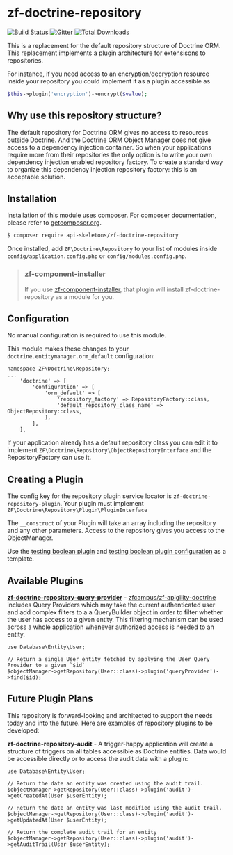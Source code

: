 zf-doctrine-repository
======================

[![Build Status](https://travis-ci.org/API-Skeletons/zf-doctrine-repository.svg?branch=master)](https://travis-ci.org/API-Skeletons/zf-doctrine-repository)
[![Gitter](https://badges.gitter.im/api-skeletons/open-source.svg)](https://gitter.im/api-skeletons/open-source)
[![Total Downloads](https://poser.pugx.org/api-skeletons/zf-doctrine-repository/downloads)](https://packagist.org/packages/api-skeletons/zf-doctrine-repository)

This is a replacement for the default repository structure of
Doctrine ORM.  This replacement implements a plugin architecture
for extensisons to repositories.

For instance, if you need access to an encryption/decryption resource
inside your repository you could implement it as a plugin accessible as

```php
$this->plugin('encryption')->encrypt($value);
```


Why use this repository structure?
----------------------------------

The default repository for Doctrine ORM gives no access to resources
outside Doctrine.  And the Doctrine ORM Object Manager does not give
access to a dependency injection container.  So when your applications
require more from their repositories the only option is to write your
own dependency injection enabled repository factory.  To create a standard
way to organize this dependency injection repository factory: this is
an acceptable solution.


Installation
------------

Installation of this module uses composer. For composer documentation, please refer to
[getcomposer.org](http://getcomposer.org/).

```bash
$ composer require api-skeletons/zf-doctrine-repository
```

Once installed, add `ZF\Doctrine\Repository` to your list of modules inside
`config/application.config.php` or `config/modules.config.php`.

> ### zf-component-installer
>
> If you use [zf-component-installer](https://github.com/zendframework/zf-component-installer),
> that plugin will install zf-doctrine-repository as a module for you.


Configuration
-------------

No manual configuration is required to use this module.

This module makes these changes to your
`doctrine.entitymanager.orm_default` configuration:

```
namespace ZF\Doctrine\Repository;
...
    'doctrine' => [
        'configuration' => [
            'orm_default' => [
                'repository_factory' => RepositoryFactory::class,
                'default_repository_class_name' => ObjectRepository::class,
            ],
        ],
    ],
```

If your application already has a default repository class you can edit it to implement
`ZF\Doctrine\Repository\ObjectRepositoryInterface` and the RepositoryFactory can use it.


Creating a Plugin
-----------------

The config key for the repository plugin service locator is `zf-doctrine-repository-plugin`.
Your plugin must implement `ZF\Doctrine\Repository\Plugin\PluginInterface`

The `__construct` of your Plugin will take an array including the repository and any other parameters.
Access to the repository gives you access to the ObjectManager.

Use the
[testing boolean plugin](https://github.com/API-Skeletons/zf-doctrine-repository/blob/master/test/asset/module/Doctrine/src/Plugin/BooleanPlugin.php)
and [testing boolean plugin configuration](https://github.com/API-Skeletons/zf-doctrine-repository/blob/master/test/asset/module/Doctrine/config/module.config.php)
as a template.


Available Plugins
-----------------

**[zf-doctrine-repository-query-provider](https://github.com/api-skeletons/zf-doctrine-repository-query-provider)** - [zfcampus/zf-apigility-doctrine](https://github.com/zfcampus/zf-apigiltiy-doctrine)
includes Query Providers which may take the current authenticated user and add complex filters to a a QueryBuilder object in
order to filter whether the user has access to a given entity.  This filtering mechanism can be used across a whole
application whenever authorized access is needed to an entity.

```
use Database\Entity\User;

// Return a single User entity fetched by applying the User Query Provider to a given `$id`
$objectManager->getRepository(User::class)->plugin('queryProvider')->find($id);
```


Future Plugin Plans
-------------------

This repository is forward-looking and architected to support the needs
today and into the future.  Here are examples of repository plugins
to be developed:

**zf-doctrine-repository-audit** - A trigger-happy application will create a structure of triggers
on all tables accessible as Doctrine entities.  Data would be accessible
directly or to access the audit data with a plugin:
```
use Database\Entity\User;

// Return the date an entity was created using the audit trail.
$objectManager->getRepository(User::class)->plugin('audit')->getCreatedAt(User $userEntity);

// Return the date an entity was last modified using the audit trail.
$objectManager->getRepository(User::class)->plugin('audit')->getUpdatedAt(User $userEntity);

// Return the complete audit trail for an entity
$objectManager->getRepository(User::class)->plugin('audit')->getAuditTrail(User $userEntity);
```
